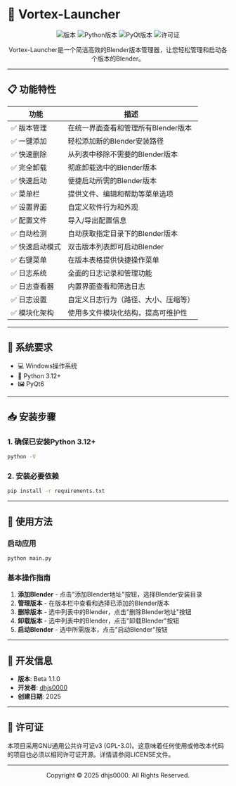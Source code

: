 # 🚀 Vortex-Launcher

<div align="center">

![版本](https://img.shields.io/badge/版本-Beta%201.2.1-blue)
![Python版本](https://img.shields.io/badge/Python-3.12-green)
![PyQt版本](https://img.shields.io/badge/PyQt-6.0.0+-orange)
![许可证](https://img.shields.io/badge/许可证-GPL%20v3-blue)

</div>

<p align="center">
Vortex-Launcher是一个简洁高效的Blender版本管理器，让您轻松管理和启动各个版本的Blender。
</p>

---

## 📋 功能特性

| 功能 | 描述 |
|------|------|
| ✅ 版本管理 | 在统一界面查看和管理所有Blender版本 |
| ✅ 一键添加 | 轻松添加新的Blender安装路径 |
| ✅ 快速删除 | 从列表中移除不需要的Blender版本 |
| ✅ 完全卸载 | 彻底卸载选中的Blender版本 |
| ✅ 快速启动 | 便捷启动所需的Blender版本 |
| ✅ 菜单栏 | 提供文件、编辑和帮助等菜单选项 |
| ✅ 设置界面 | 自定义软件行为和外观 |
| ✅ 配置文件 | 导入/导出配置信息 |
| ✅ 自动检测 | 自动获取指定目录下的Blender版本 |
| ✅ 快速启动模式 | 双击版本列表即可启动Blender |
| ✅ 右键菜单 | 在版本表格提供快捷操作菜单 |
| ✅ 日志系统 | 全面的日志记录和管理功能 |
| ✅ 日志查看器 | 内置界面查看和筛选日志 |
| ✅ 日志设置 | 自定义日志行为（路径、大小、压缩等） |
| ✅ 模块化架构 | 使用多文件模块化结构，提高可维护性 |

---

## 🔧 系统要求

- 💻 Windows操作系统
- 🐍 Python 3.12+
- 🖼️ PyQt6

---

## 📥 安装步骤

### 1. 确保已安装Python 3.12+

```bash
python -V
```

### 2. 安装必要依赖

```bash
pip install -r requirements.txt
```

---

## 🚀 使用方法

### 启动应用

```bash
python main.py
```

### 基本操作指南

1. **添加Blender** - 点击"添加Blender地址"按钮，选择Blender安装目录
2. **管理版本** - 在版本栏中查看和选择已添加的Blender版本
3. **删除版本** - 选中列表中的Blender，点击"删除Blender地址"按钮
4. **卸载版本** - 选中列表中的Blender，点击"卸载Blender"按钮
5. **启动Blender** - 选中所需版本，点击"启动Blender"按钮

---

## 📝 开发信息

- **版本**: Beta 1.1.0
- **开发者**: [dhjs0000](mailto:dhjsIIII@foxmail.com)
- **创建日期**: 2025

---

## 📜 许可证

本项目采用GNU通用公共许可证v3 (GPL-3.0)。这意味着任何使用或修改本代码的项目也必须以相同许可证开源。详情请参阅LICENSE文件。

---

<p align="center">
Copyright © 2025 dhjs0000. All Rights Reserved.
</p> 
